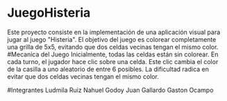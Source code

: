 # JuegoHisteria
Este proyecto consiste en la implementación de una aplicación visual para jugar al juego "Histeria". El objetivo del juego es colorear completamente una grilla de 5x5, evitando que dos celdas vecinas tengan el mismo color.
#Mecanica del Juego
Inicialmente, todas las celdas están sin colorear.
En cada turno, el jugador hace clic sobre una celda.
Este clic cambia el color de la casilla a uno aleatorio de entre 6 posibles.
La dificultad radica en evitar que dos celdas vecinas tengan el mismo color.

#Integrantes 
Ludmila Ruiz
Nahuel Godoy
Juan Gallardo
Gaston Ocampo
